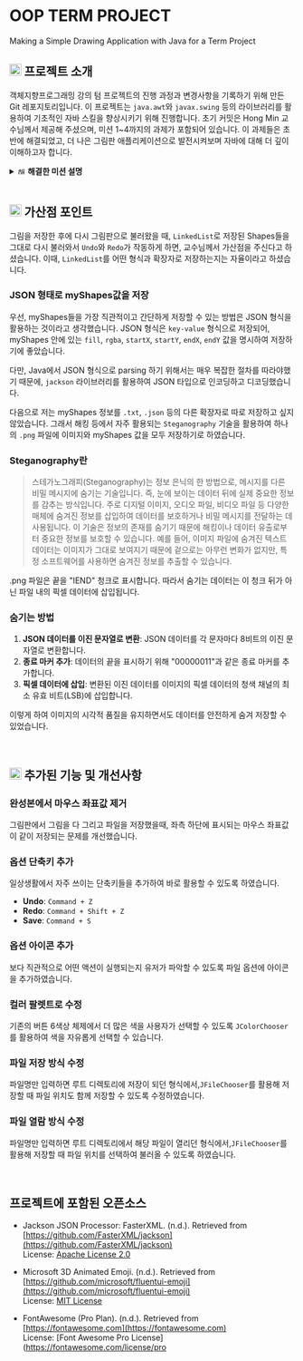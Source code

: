 # OOP TERM PROJECT
Making a Simple Drawing Application with Java for a Term Project
<br/>


## <img src="https://em-content.zobj.net/source/microsoft-teams/363/thinking-face_1f914.png" alt="프로젝트 소개" style="width:1em; height:1em"/> 프로젝트 소개

객체지향프로그래밍 강의 텀 프로젝트의 진행 과정과 변경사항을 기록하기 위해 만든 Git 레포지토리입니다. 이 프로젝트는 `java.awt`와 `javax.swing` 등의 라이브러리를 활용하여 기초적인 자바 스킬을 향상시키기 위해 진행합니다. 초기 커밋은 Hong Min 교수님께서 제공해 주셨으며, 미션 1~4까지의 과제가 포함되어 있습니다. 이 과제들은 초반에 해결되었고, 더 나은 그림판 애플리케이션으로 발전시켜보며 자바에 대해 더 깊이 이해하고자 합니다.

<details>
<summary><img src="https://em-content.zobj.net/source/microsoft-teams/363/check-mark_2714-fe0f.png" alt="해결한 미션" style="width:1em; height:1em;"/><b>&nbsp;해결한 미션 설명</b></summary>

## <img src="https://em-content.zobj.net/source/microsoft-teams/363/check-mark_2714-fe0f.png" alt="해결한 미션" style="width:1em; height:1em"/> 해결한 미션

### 미션1
`[Mission1]`부분에 `ActionListener`를 넣어 코드가 정상적으로 작동하도록 하였습니다.
`ColorHandler`와 `MenuHandler` 클래스가 이벤트를 처리하기 위해서는 `ActionListener` 인터페이스를 구현해야 합니다. `ActionListener`는 `actionPerformed(ActionEvent event)` 메서드를 정의하여, 사용자 인터페이스 이벤트(예: 버튼 클릭)를 처리할 수 있게 합니다. 


### 미션2
`draw(Graphics g)` 메서드는 `Graphics` 객체를 사용하여 사각형을 그리는 역할을 합니다. 좌표 및 크기를 계산하여 사각형을 그릴 수 있도록 구현해야 합니다.

```java
@Override
public void draw(Graphics g) {
    g.setColor(getColor());
    int x = Math.min(getStartX(), getEndX());
    int y = Math.min(getStartY(), getEndY());
    int width = Math.abs(getStartX() - getEndX());
    int height = Math.abs(getStartY() - getEndY());

    if (getFill()) {
        g.fillRect(x, y, width, height);
    } else {
        g.drawRect(x, y, width, height);
    }
}
```

- `draw` 메서드는 `Graphics` 객체를 사용하여 사각형을 그립니다.
- `getColor()` 메서드를 호출하여 도형의 색상을 설정합니다.
- `Math.min` 메서드를 사용하여 시작 좌표와 끝 좌표 중 작은 값을 선택하여 `x`와 `y` 좌표를 설정합니다.
- `Math.abs` 메서드를 사용하여 시작 좌표와 끝 좌표의 차이로 너비와 높이를 계산합니다.
- `getFill()` 메서드가 `true`일 경우, `fillRect` 메서드를 사용하여 사각형을 채워서 그립니다.
- `getFill()` 메서드가 `false`일 경우, `drawRect` 메서드를 사용하여 사각형의 테두리만 그립니다.


### 미션3
`[Mission 3]` 부분에 아래와 같은 코드를 추가하여 `mousePressed` 메서드를 완성했습니다.

```java
case "Oval":
    currentShapeObject = new GcuOval(event.getX(), event.getY(), 
                                     event.getX(), event.getY(), currentShapeColor, currentShapeFilled);
    break;
```

- `mousePressed` 메서드는 마우스 클릭 이벤트를 처리합니다.
- `Oval` 선택 시, `GcuOval` 객체를 생성하여 `currentShapeObject`에 할당합니다.
- `GcuOval` 생성자는 시작 좌표 (`event.getX()`, `event.getY()`), 현재 색상 (`currentShapeColor`), 및 채우기 여부 (`currentShapeFilled`)를 사용하여 초기화합니다.
  


### 미션4

```java
@Override
public void mouseReleased(MouseEvent event) {
    currentShapeObject.setEndX(event.getX());
    currentShapeObject.setEndY(event.getY());
    myShapes.addFront(currentShapeObject);
    currentShapeObject = null;
    clearedShapes.makeEmpty();
    repaint();
}

@Override
public void mouseDragged(MouseEvent event) {
    currentShapeObject.setEndX(event.getX());
    currentShapeObject.setEndY(event.getY());
    repaint();
}
```

- **mouseReleased**: 마우스 버튼을 놓았을 때 호출됩니다.
  - 현재 도형의 끝 좌표를 업데이트합니다.
  - 도형을 `myShapes` 리스트에 추가합니다.
  - `currentShapeObject`를 null로 설정하고, `clearedShapes`를 초기화한 후, 화면을 다시 그립니다.

- **mouseDragged**: 마우스를 드래그할 때 호출됩니다.
  - 현재 도형의 끝 좌표를 업데이트합니다.
  - 화면을 다시 그립니다.

이 두 메서드는 마우스 이벤트를 처리하여 도형을 그리기 위해 사용됩니다.
</details>

<br/>

## <img src="https://em-content.zobj.net/source/microsoft-teams/363/shooting-star_1f320.png" alt="가산점 포인트" style="width:1em; height:1em"/> 가산점 포인트


그림을 저장한 후에 다시 그림판으로 불러왔을 때, `LinkedList`로 저장된 Shapes들을 그대로 다시 불러와서 `Undo`와 `Redo`가 작동하게 하면, 교수님께서 가산점을 주신다고 하셨습니다. 이때, `LinkedList`를 어떤 형식과 확장자로 저장하는지는 자율이라고 하셨습니다.

### JSON 형태로 myShapes값을 저장
우선, myShapes들을 가장 직관적이고 간단하게 저장할 수 있는 방법은 JSON 형식을 활용하는 것이라고 생각했습니다. JSON 형식은 `key-value` 형식으로 저장되어, myShapes 안에 있는 `fill`, `rgba`, `startX`, `startY`, `endX`, `endY` 값을 명시하여 저장하기에 좋았습니다.

다만, Java에서 JSON 형식으로 parsing 하기 위해서는 매우 복잡한 절차를 따라야했기 때문에, `jackson` 라이브러리를 활용하여 JSON 타입으로 인코딩하고 디코딩했습니다.

다음으로 저는 myShapes 정보를 `.txt`, `.json` 등의 다른 확장자로 따로 저장하고 싶지 않았습니다. 그래서 해킹 등에서 자주 활용되는 `Steganography` 기술을 활용하여 하나의 `.png` 파일에 이미지와 myShapes 값을 모두 저장하기로 하였습니다.

### Steganography란
> 스테가노그래피(Steganography)는 정보 은닉의 한 방법으로, 메시지를 다른 비밀 메시지에 숨기는 기술입니다. 즉, 눈에 보이는 데이터 뒤에 실제 중요한 정보를 감추는 방식입니다. 주로 디지털 이미지, 오디오 파일, 비디오 파일 등 다양한 매체에 숨겨진 정보를 삽입하여 데이터를 보호하거나 비밀 메시지를 전달하는 데 사용됩니다. 이 기술은 정보의 존재를 숨기기 때문에 해킹이나 데이터 유출로부터 중요한 정보를 보호할 수 있습니다. 예를 들어, 이미지 파일에 숨겨진 텍스트 데이터는 이미지가 그대로 보여지기 때문에 겉으로는 아무런 변화가 없지만, 특정 소프트웨어를 사용하면 숨겨진 정보를 추출할 수 있습니다.

.png 파일은 끝을 "IEND" 청크로 표시합니다. 따라서 숨기는 데이터는 이 청크 뒤가 아닌 파일 내의 픽셀 데이터에 삽입됩니다.

### 숨기는 방법
1. **JSON 데이터를 이진 문자열로 변환**: JSON 데이터를 각 문자마다 8비트의 이진 문자열로 변환합니다.
2. **종료 마커 추가**: 데이터의 끝을 표시하기 위해 "00000011"과 같은 종료 마커를 추가합니다.
3. **픽셀 데이터에 삽입**: 변환된 이진 데이터를 이미지의 픽셀 데이터의 청색 채널의 최소 유효 비트(LSB)에 삽입합니다.

이렇게 하여 이미지의 시각적 품질을 유지하면서도 데이터를 안전하게 숨겨 저장할 수 있었습니다.

<br/>

## <img src="https://em-content.zobj.net/source/microsoft-teams/363/hammer-and-wrench_1f6e0-fe0f.png" alt="추가된 기능 및 개선사항" style="width:1em; height:1em"/> 추가된 기능 및 개선사항

### 완성본에서 마우스 좌표값 제거
그림판에서 그림을 다 그리고 파일을 저장했을때, 좌측 하단에 표시되는 마우스 좌표값이 같이 저장되는 문제를 개선했습니다.

### 옵션 단축키 추가
일상생활에서 자주 쓰이는 단축키들을 추가하여 바로 활용할 수 있도록 하였습니다.
 - **Undo**: `Command + Z` 
 - **Redo**: `Command + Shift + Z`
 - **Save**: `Command + S`

### 옵션 아이콘 추가
보다 직관적으로 어떤 액션이 실행되는지 유저가 파악할 수 있도록 파일 옵션에 아이콘을 추가하였습니다.

### 컬러 팔렛트로 수정
기존의 버튼 6색상 체제에서 더 많은 색을 사용자가 선택할 수 있도록 `JColorChooser`를 활용하여 색을 자유롭게 선택할 수 있습니다.

### 파일 저장 방식 수정
파일명만 입력하면 루트 디렉토리에 저장이 되던 형식에서,`JFileChooser`를 활용해 저장할 때 파일 위치도 함께 저장할 수 있도록 수정하였습니다.

### 파일 열람 방식 수정
파일명만 입력하면 루트 디렉토리에서 해당 파일이 열리던 형식에서,`JFileChooser`를 활용해 저장할 때 파일 위치를 선택하여 불러올 수 있도록 하였습니다.

<br/>

## 프로젝트에 포함된 오픈소스

- Jackson JSON Processor: FasterXML. (n.d.). Retrieved from [https://github.com/FasterXML/jackson](https://github.com/FasterXML/jackson)  
  License: [Apache License 2.0](https://github.com/FasterXML/jackson/blob/master/LICENSE)

- Microsoft 3D Animated Emoji. (n.d.). Retrieved from [https://github.com/microsoft/fluentui-emoji](https://github.com/microsoft/fluentui-emoji)  
  License: [MIT License](https://github.com/microsoft/fluentui-emoji/blob/main/LICENSE)

- FontAwesome (Pro Plan). (n.d.). Retrieved from [https://fontawesome.com](https://fontawesome.com)  
  License: [Font Awesome Pro License](https://fontawesome.com/license/pro